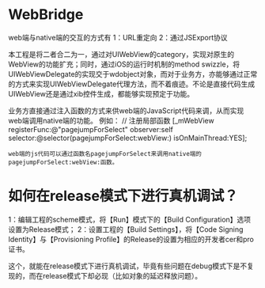 # WebBridge

web端与native端的交互的方式有
1：URL重定向
2：通过JSExport协议

本工程是将二者合二为一，通过对UIWebView的category，实现对原生的WebView的功能扩充；同时，通过iOS的运行时机制的method swizzle，将UIWebViewDelegate的实现交于wdobject对象，而对于业务方，亦能够通过正常的方式来实现UIWebViewDelegate代理方法，而不着痕迹。不论是直接代码生成UIWebView还是通过xib控件生成，都能够实现预定于功能。

业务方直接通过注入函数的方式来供web端的JavaScript代码来调，从而实现web端调用native端的功能。
例如：
// 注册局部函数
    [_mWebView registerFunc:@"pagejumpForSelect" observer:self selector:@selector(pagejumpForSelect:webView:) isOnMainThread:YES];
    
    web端的js代码可以通过函数名pagejumpForSelect来调用native端的pagejumpForSelect:webView:函数。


# 如何在release模式下进行真机调试？
1：编辑工程的scheme模式，将【Run】模式下的【Build Configuration】选项设置为Release模式；
2：设置工程的【Build Settings】，将【Code Signing Identity】与【Provisioning Profile】的Release的设置为相应的开发者cer和pro证书。

这个，就能在release模式下进行真机调试，毕竟有些问题在debug模式下是不复现的，而在release模式下却必现（比如对象的延迟释放问题）。
